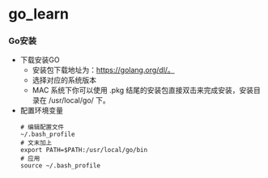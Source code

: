 # go_learn
### Go安装
- 下载安装GO
  - 安装包下载地址为：https://golang.org/dl/。
  - 选择对应的系统版本
  - MAC 系统下你可以使用 .pkg 结尾的安装包直接双击来完成安装，安装目录在 /usr/local/go/ 下。
- 配置环境变量
  ```shell
  # 编辑配置文件
  ~/.bash_profile
  # 文末加上
  export PATH=$PATH:/usr/local/go/bin
  # 应用
  source ~/.bash_profile
```